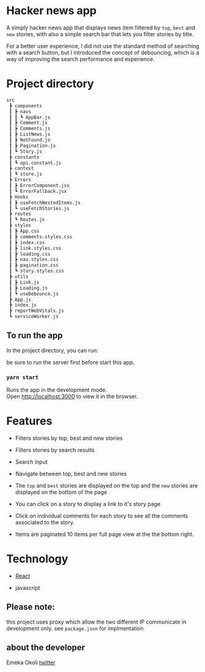 # Hacker news app
A simply hacker news app that displays news item filtered by `top`, `best` and `new` stories, with also a simple search bar that lets you filter stories by title.

For a better user experience, I did not use the standard method of searching with a search button, but I introduced the concept of debouncing, which is a way of improving the search performance and experience.

# Project directory
```bash
src
 ┣ components
 ┃ ┣ navs
 ┃ ┃ ┗ AppBar.js
 ┃ ┣ Comment.js
 ┃ ┣ Comments.js
 ┃ ┣ ListNews.js
 ┃ ┣ NotFound.js
 ┃ ┣ Pagination.js
 ┃ ┗ Story.js
 ┣ constants
 ┃ ┗ api.constant.js
 ┣ context
 ┃ ┗ store.js
 ┣ Errors
 ┃ ┣ ErrorComponent.jsx
 ┃ ┗ ErrorFallback.jsx
 ┣ Hooks
 ┃ ┣ useFetchNestedItems.js
 ┃ ┗ useFetchStories.js
 ┣ routes
 ┃ ┗ Routes.js
 ┣ styles
 ┃ ┣ App.css
 ┃ ┣ comments.styles.css
 ┃ ┣ index.css
 ┃ ┣ link.styles.css
 ┃ ┣ loading.css
 ┃ ┣ nav.styles.css
 ┃ ┣ pagination.css
 ┃ ┗ story.styles.css
 ┣ utils
 ┃ ┣ Link.js
 ┃ ┣ Loading.js
 ┃ ┗ useDebounce.js
 ┣ App.js
 ┣ index.js
 ┣ reportWebVitals.js
 ┗ serviceWorker.js
 ```

## To run the app

In the project directory, you can run:

be sure to run the server first before start this app.

### `yarn start`

Runs the app in the development mode.<br />
Open [http://localhost:3000](http://localhost:3000) to view it in the browser.

# Features

- Filters stories by top, best and new stories


- Filters stories by search results
- Search input
- Navigate between top, best and new stories
- The `top` and `best` stories are displayed on the top and the `new` stories are displayed on the bottom of the page
- You can click on a story to display a link to it's story page
- Click on individual comments for each story to see all the comments associated to the story.
- Items are paginated 10 items per full page view at the the bottom right.

# Technology

- [React](https://www.reactjs.org/)

- javascript



## Please note:
this project uses proxy which allow the two different IP communicate in development only.
see `package.json` for implmentation

## about the developer
Emeka Okoli
[twitter](https://twitter.com/emyokoli)